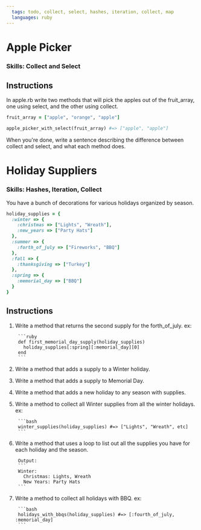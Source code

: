 ```yaml
---
  tags: todo, collect, select, hashes, iteration, collect, map
  languages: ruby
---
```


# Apple Picker

### Skills: Collect and Select

## Instructions

In apple.rb write two methods that will pick the apples out of the fruit_array, one using select, and the other using collect. 

```ruby
fruit_array = ["apple", "orange", "apple"]

apple_picker_with_select(fruit_array) #=> ["apple", "apple"]
```

When you're done, write a sentence describing the difference between collect and select, and what each method does. 

# Holiday Suppliers

### Skills: Hashes, Iteration, Collect

You have a bunch of decorations for various holidays organized by season.

```ruby
holiday_supplies = {
  :winter => {
    :christmas => ["Lights", "Wreath"],
    :new_years => ["Party Hats"]
  },
  :summer => {
    :forth_of_july => ["Fireworks", "BBQ"]
  },
  :fall => {
    :thanksgiving => ["Turkey"]
  },
  :spring => {
    :memorial_day => ["BBQ"]
  }
}
```
## Instructions

1. Write a method that returns the second supply for the forth_of_july.
ex:

        ```ruby
        def first_memorial_day_supply(holiday_supplies)
          holiday_supplies[:spring][:memorial_day][0]
        end
        ```

2. Write a method that adds a supply to a Winter holiday.

3. Write a method that adds a supply to Memorial Day.

4. Write a method that adds a new holiday to any season with supplies.

5. Write a method to collect all Winter supplies from all the winter holidays.
ex:

        ```bash
        winter_supplies(holiday_supplies) #=> ["Lights", "Wreath", etc]
        ```

6. Write a method that uses a loop to list out all the supplies you have for each holiday and the season.


        Output:
        ```
        Winter:
          Christmas: Lights, Wreath
          New Years: Party Hats
        ```

7. Write a method to collect all holidays with BBQ.
ex:

        ```bash
        holidays_with_bbqs(holiday_supplies) #=> [:fourth_of_july, :memorial_day]
        ```
